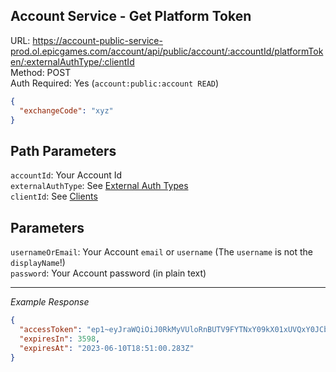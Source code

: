 ## Account Service - Get Platform Token

URL: https://account-public-service-prod.ol.epicgames.com/account/api/public/account/:accountId/platformToken/:externalAuthType/:clientId \
Method: POST \
Auth Required: Yes (`account:public:account READ`)

```json
{
  "exchangeCode": "xyz"
}
```

## Path Parameters

`accountId`: Your Account Id <br/>
`externalAuthType`: See [External Auth Types](../Authentication/GrantTypes/external_auth.md#body) <br/>
`clientId`: See [Clients](../Authentication/Clients.md) <br/>

## Parameters

`usernameOrEmail`: Your Account `email` or `username` (The `username` is not the `displayName`!) <br/>
`password`: Your Account password (in plain text)

---

_Example Response_

```json
{
  "accessToken": "ep1~eyJraWQiOiJ0RkMyVUloRnBUTV9FYTNxY09kX01xUVQxY0JCbTlrRkxTRGZlSmhzUkc4IiwiYWxnIjoiUFMyNTYifQ.eyJ0IjoicCIsInBsYXQiOiJwc24iLCJlbmMiOiJlcDF-ZXlKcmFXUWlPaUpGUmtoUlpUUkdNMlpoY2xOaFRHWlVSalF5V2pKT2VUWjBjMlJsUW1WMVgwZzNhV0pMVW1GblUycGpJaXdpWlc1aklqb2lRVEV5T0VkRFRTSXNJbUZzWnlJNklsSlRRUzFQUVVWUUxUSTFOaUo5LkFrWkc4WXlYUVdmd1A0T3ZaT2FwYnJra2VuWGx4QnlzdXpuTE5hTnhSTk04NGtVdlZqUWtRSVEzRDZjVjEwZWFVZDFSS2s2bExzNjBqMXBhSUlxY2JJbjJsYkdkVVM1UlJkdEJtNktml2VklKY3b2k0UEV6WmRsVFk4dnA1VnZBRDEyRkdZRXMuTXNwUjJUWUJRVjd6V05zZXE3SUd1ZyIsImV4cCI6MTY4NjQyMzA2MH0.AGB5UUgDND8ykGjE42JVhgWmXU_OOgj8FbjFZvAaeF7qpzTlJt92A0unyE35mr7WgP18ZlNWl3H7fxgXPmk13jad",
  "expiresIn": 3598,
  "expiresAt": "2023-06-10T18:51:00.283Z"
}
```
